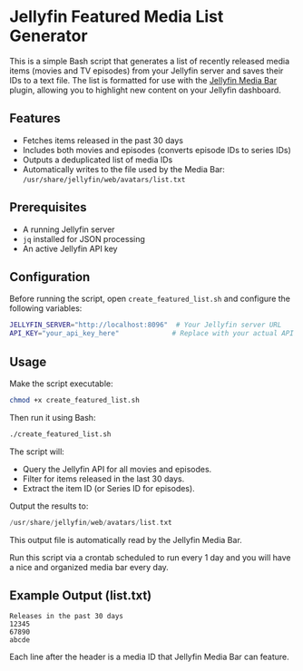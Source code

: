 # Jellyfin Featured Media List Generator

This is a simple Bash script that generates a list of recently released media items (movies and TV episodes) from your Jellyfin server and saves their IDs to a text file. The list is formatted for use with the [Jellyfin Media Bar](https://github.com/MakD/Jellyfin-Media-Bar) plugin, allowing you to highlight new content on your Jellyfin dashboard.

## Features

- Fetches items released in the past 30 days
- Includes both movies and episodes (converts episode IDs to series IDs)
- Outputs a deduplicated list of media IDs
- Automatically writes to the file used by the Media Bar: `/usr/share/jellyfin/web/avatars/list.txt`

## Prerequisites

- A running Jellyfin server
- `jq` installed for JSON processing
- An active Jellyfin API key

## Configuration

Before running the script, open `create_featured_list.sh` and configure the following variables:

```bash
JELLYFIN_SERVER="http://localhost:8096"  # Your Jellyfin server URL
API_KEY="your_api_key_here"             # Replace with your actual API key
```

## Usage 
Make the script executable:

```bash
chmod +x create_featured_list.sh
```
Then run it using Bash:

```bash
./create_featured_list.sh
```

The script will:
* Query the Jellyfin API for all movies and episodes.
* Filter for items released in the last 30 days.
* Extract the item ID (or Series ID for episodes).

Output the results to:

```swift
/usr/share/jellyfin/web/avatars/list.txt
```
This output file is automatically read by the Jellyfin Media Bar.

Run this script via a crontab scheduled to run every 1 day and you will have a nice and organized media bar every day.

## Example Output (list.txt)
```nginx
Releases in the past 30 days
12345
67890
abcde
```
Each line after the header is a media ID that Jellyfin Media Bar can feature.
